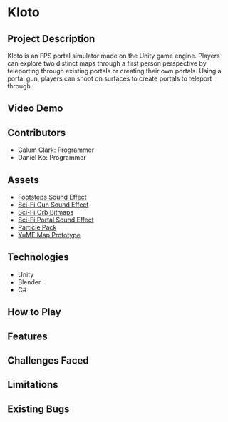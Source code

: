 # Kloto

## Project Description
Kloto is an FPS portal simulator made on the Unity game engine. Players can
explore two distinct maps through a first person perspective by teleporting
through existing portals or creating their own portals. Using a portal gun,
players can shoot on surfaces to create portals to teleport through.

## Video Demo
<Embed YouTube video here>

## Contributors
- Calum Clark: Programmer
- Daniel Ko: Programmer

## Assets
- [Footsteps Sound Effect](https://assetstore.unity.com/packages/audio/sound-fx/foley/footsteps-essentials-189879)
- [Sci-Fi Gun Sound Effect](https://assetstore.unity.com/packages/audio/sound-fx/weapons/sci-fi-gun-sounds-pack-lite-141125)
- [Sci-Fi Orb Bitmaps](https://oxmond.com/glowing-orb-visual-effects-vfx/)
- [Sci-Fi Portal Sound Effect](https://assetstore.unity.com/packages/audio/sound-fx/sci-fi-evolution-gift-pack-43104)
- [Particle Pack](https://assetstore.unity.com/packages/essentials/asset-packs/unity-particle-pack-5-x-73777)
- [YuME Map Prototype](https://assetstore.unity.com/packages/tools/level-design/yume-free-77387)

## Technologies
- Unity
- Blender
- C#

## How to Play


## Features

## Challenges Faced

## Limitations

## Existing Bugs
